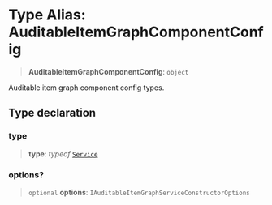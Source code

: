 # Type Alias: AuditableItemGraphComponentConfig

> **AuditableItemGraphComponentConfig**: `object`

Auditable item graph component config types.

## Type declaration

### type

> **type**: *typeof* [`Service`](../variables/AuditableItemGraphComponentType.md#service)

### options?

> `optional` **options**: `IAuditableItemGraphServiceConstructorOptions`
